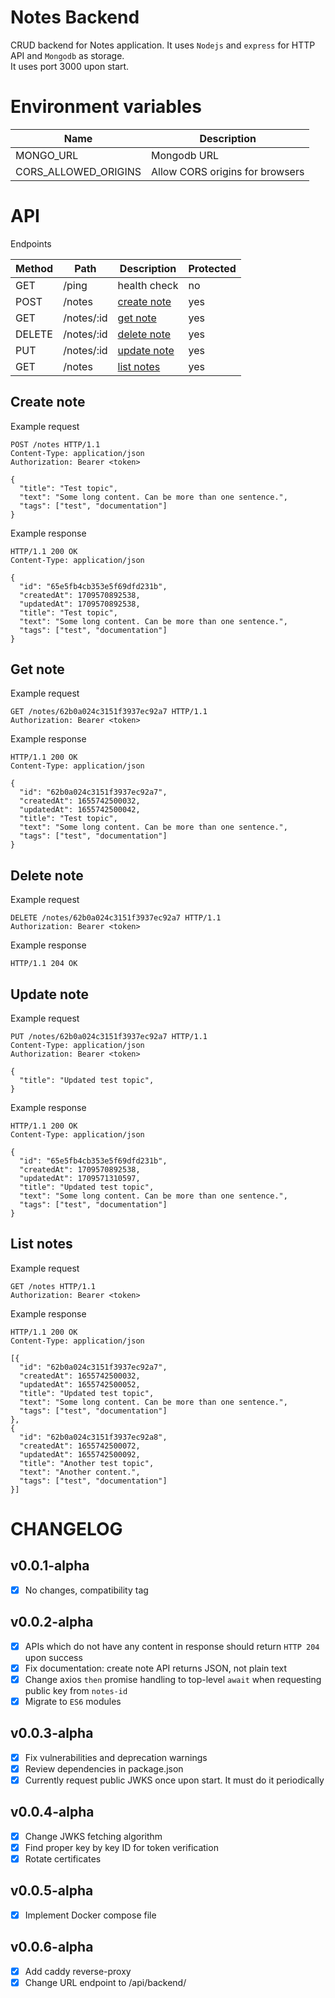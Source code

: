 # Notes Backend

CRUD backend for Notes application. It uses `Nodejs` and `express` for HTTP API and `Mongodb` as storage.  
It uses port 3000 upon start.

# Environment variables

| Name                 | Description                     |
| -------------------- | ------------------------------- |
| MONGO_URL            | Mongodb URL                     |
| CORS_ALLOWED_ORIGINS | Allow CORS origins for browsers |

# API

Endpoints

| Method | Path       | Description                                                                             | Protected |
| ------ | ---------- | --------------------------------------------------------------------------------------- | --------- |
| GET    | /ping      | health check                                                                            | no        |
| POST   | /notes     | [create note](https://github.com/tayapro/notes-backend/blob/main/README.md#create-note) | yes       |
| GET    | /notes/:id | [get note](https://github.com/tayapro/notes-backend/blob/main/README.md#get-note)       | yes       |
| DELETE | /notes/:id | [delete note](https://github.com/tayapro/notes-backend/blob/main/README.md#delete-note) | yes       |
| PUT    | /notes/:id | [update note](https://github.com/tayapro/notes-backend/blob/main/README.md#update-note) | yes       |
| GET    | /notes     | [list notes](https://github.com/tayapro/notes-backend/blob/main/README.md#list-notes)   | yes       |

## Create note

Example request

```http
POST /notes HTTP/1.1
Content-Type: application/json
Authorization: Bearer <token>

{
  "title": "Test topic",
  "text": "Some long content. Can be more than one sentence.",
  "tags": ["test", "documentation"]
}
```

Example response

```
HTTP/1.1 200 OK
Content-Type: application/json

{
  "id": "65e5fb4cb353e5f69dfd231b",
  "createdAt": 1709570892538,
  "updatedAt": 1709570892538,
  "title": "Test topic",
  "text": "Some long content. Can be more than one sentence.",
  "tags": ["test", "documentation"]
}
```

## Get note

Example request

```http
GET /notes/62b0a024c3151f3937ec92a7 HTTP/1.1
Authorization: Bearer <token>
```

Example response

```http
HTTP/1.1 200 OK
Content-Type: application/json

{
  "id": "62b0a024c3151f3937ec92a7",
  "createdAt": 1655742500032,
  "updatedAt": 1655742500042,
  "title": "Test topic",
  "text": "Some long content. Can be more than one sentence.",
  "tags": ["test", "documentation"]
}
```

## Delete note

Example request

```http
DELETE /notes/62b0a024c3151f3937ec92a7 HTTP/1.1
Authorization: Bearer <token>
```

Example response

```http
HTTP/1.1 204 OK
```

## Update note

Example request

```http
PUT /notes/62b0a024c3151f3937ec92a7 HTTP/1.1
Content-Type: application/json
Authorization: Bearer <token>

{
  "title": "Updated test topic",
}
```

Example response

```http
HTTP/1.1 200 OK
Content-Type: application/json

{
  "id": "65e5fb4cb353e5f69dfd231b",
  "createdAt": 1709570892538,
  "updatedAt": 1709571310597,
  "title": "Updated test topic",
  "text": "Some long content. Can be more than one sentence.",
  "tags": ["test", "documentation"]
}
```

## List notes

Example request

```http
GET /notes HTTP/1.1
Authorization: Bearer <token>
```

Example response

```http
HTTP/1.1 200 OK
Content-Type: application/json

[{
  "id": "62b0a024c3151f3937ec92a7",
  "createdAt": 1655742500032,
  "updatedAt": 1655742500052,
  "title": "Updated test topic",
  "text": "Some long content. Can be more than one sentence.",
  "tags": ["test", "documentation"]
},
{
  "id": "62b0a024c3151f3937ec92a8",
  "createdAt": 1655742500072,
  "updatedAt": 1655742500092,
  "title": "Another test topic",
  "text": "Another content.",
  "tags": ["test", "documentation"]
}]
```

# CHANGELOG

## v0.0.1-alpha

-   [x] No changes, compatibility tag

## v0.0.2-alpha

-   [x] APIs which do not have any content in response should return `HTTP 204` upon success
-   [x] Fix documentation: create note API returns JSON, not plain text
-   [x] Change axios `then` promise handling to top-level `await` when requesting public key from `notes-id`
-   [x] Migrate to `ES6` modules

## v0.0.3-alpha

-   [x] Fix vulnerabilities and deprecation warnings
-   [x] Review dependencies in package.json
-   [x] Currently request public JWKS once upon start. It must do it periodically

## v0.0.4-alpha

-   [x] Change JWKS fetching algorithm
-   [x] Find proper key by key ID for token verification
-   [x] Rotate certificates

## v0.0.5-alpha

-   [x] Implement Docker compose file

## v0.0.6-alpha

-   [x] Add caddy reverse-proxy
-   [x] Change URL endpoint to /api/backend/
